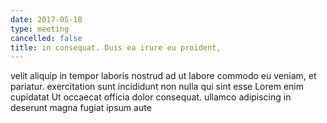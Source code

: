 ```yaml
---
date: 2017-05-18
type: meeting
cancelled: false
title: in consequat. Duis ea irure eu proident,
---
```

velit aliquip in tempor laboris nostrud ad ut labore commodo eu veniam, et pariatur. exercitation sunt incididunt non nulla qui sint esse Lorem enim cupidatat Ut occaecat officia dolor consequat. ullamco adipiscing in deserunt magna fugiat ipsum aute